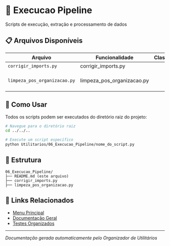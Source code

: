 # 🚀 Execucao Pipeline

Scripts de execução, extração e processamento de dados

## 📋 Arquivos Disponíveis

| Arquivo | Funcionalidade | Classes | Funções |
|---------|----------------|---------|---------|
| `corrigir_imports.py` | corrigir_imports.py |  | corrigir_imports_arquivo, main |
| `limpeza_pos_organizacao.py` | limpeza_pos_organizacao.py |  | configurar_logging, obter_arquivos_para_remover, main |

## 🚀 Como Usar

Todos os scripts podem ser executados do diretório raiz do projeto:

```bash
# Navegue para o diretório raiz
cd ../../..

# Execute um script específico
python Utilitarios/06_Execucao_Pipeline/nome_do_script.py
```

## 📁 Estrutura

```
06_Execucao_Pipeline/
├── README.md (este arquivo)
├── corrigir_imports.py
├── limpeza_pos_organizacao.py
```

## 🔗 Links Relacionados

- [Menu Principal](../menu_principal.py)
- [Documentação Geral](../README_ORGANIZACAO_UTILITARIOS.md)
- [Testes Organizados](../05_Testes_Organizados/)

---
*Documentação gerada automaticamente pelo Organizador de Utilitários*
